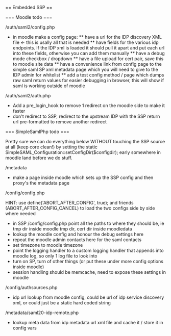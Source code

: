 
== Embedded SSP ==

=== Moodle todo ===


/auth/saml2/config.php
* in moodle make a config page:
** have a url for the IDP discovery XML file <- this is usally all that is needed
** have fields for the various idp endpoints. If the IDP xml is loaded it should pull it apart and put each url into these fields, otherwise you can add them manually
** have a debug mode checkbox / dropdown
** have a file upload for cert pair, save this to moodle site data
** have a convenience link from config page to the simple saml SP xml metadata page which you will need to give to the IDP admin for whitelist
** add a test config method / page which dumps raw saml return values for easier debugging in browser, this will show if saml is working outside of moodle

/auth/saml2/auth.php


* Add a pre_login_hook to remove 1 redirect on the moodle side to make it faster
* don't redirect to SSP, redirect to the upstream IDP with the SSP return url pre-formatted to remove another redirect

=== SimpleSamlPhp todo ===

Pretty sure we can do everything below WITHOUT touching the SSP source at all (keep core clean!) by setting the static SimpleSAML_Configuration::setConfigDir($configdir); early somewhere in moodle land before we do stuff.

/metadata

* make a page inside moodle which sets up the SSP config and then proxy's the metadata page

/config/config.php

HINT: use define('ABORT_AFTER_CONFIG', true); and friends (ABORT_AFTER_CONFIG_CANCEL) to load the two configs side by side where needed

* in SSP /config/config.php point all the paths to where they should be, ie tmp dir inside moodle tmp dir, cert dir inside moodledata
* lookup the moodle config and honour the debug settings here
* repeat the moodle admin contacts here for the saml contacts
* set timezone to moodle timezone
* point the logging handler to a custom logging handler that appends into moodle log, so only 1 log file to look into
* turn on SP, turn of other things (or put these under more config options inside moodle)
* session handling should be memcache, need to expose these settings in moodle

/config/authsources.php

* idp url lookup from moodle config, could be url of idp service discovery xml, or could just be a static hard coded string

/metadata/saml20-idp-remote.php

* lookup meta data from idp metadata url xml file and cache it / store it in config vars


